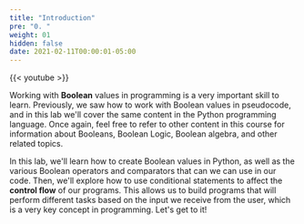 ```yaml
---
title: "Introduction"
pre: "0. "
weight: 01
hidden: false
date: 2021-02-11T00:00:01-05:00
---
```


{{< youtube  >}}

Working with **Boolean** values in programming is a very important skill to learn. Previously, we saw how to work with Boolean values in pseudocode, and in this lab we'll cover the same content in the Python programming language. Once again, feel free to refer to other content in this course for information about Booleans, Boolean Logic, Boolean algebra, and other related topics.

In this lab, we'll learn how to create Boolean values in Python, as well as the various Boolean operators and comparators that can we can use in our code. Then, we'll explore how to use conditional statements to affect the **control flow** of our programs. This allows us to build programs that will perform different tasks based on the input we receive from the user, which is a very key concept in programming. Let's get to it!